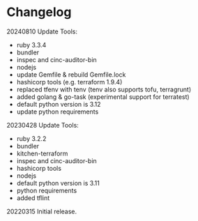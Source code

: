 # Changelog

20240810 Update Tools:
- ruby 3.3.4
- bundler
- inspec and cinc-auditor-bin
- nodejs
- update Gemfile & rebuild Gemfile.lock
- hashicorp tools (e.g. terraform 1.9.4)
- replaced tfenv with tenv (tenv also supports tofu, terragrunt)
- added golang & go-task (experimental support for terratest)
- default python version is 3.12
- update python requirements


20230428 Update Tools:
- ruby 3.2.2
- bundler
- kitchen-terraform
- inspec and cinc-auditor-bin
- hashicorp tools
- nodejs
- default python version is 3.11
- python requirements 
- added tflint 

20220315 Initial release.

